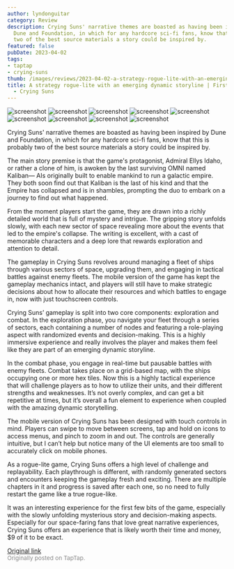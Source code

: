 ```yaml
---
author: lyndonguitar
category: Review
description: Crying Suns' narrative themes are boasted as having been inspired by
  Dune and Foundation, in which for any hardcore sci-fi fans, know that this is probably
  two of the best source materials a story could be inspired by.
featured: false
pubDate: 2023-04-02
tags:
- taptap
- crying-suns
thumb: /images/reviews/2023-04-02-a-strategy-rogue-lite-with-an-emerging-dynamic-storyline--first-impressions---crying-suns-0.avif
title: A strategy rogue-lite with an emerging dynamic storyline | First Impressions
  - Crying Suns
---
```


<div class="gallery">
  <img src="/images/reviews/2023-04-02-a-strategy-rogue-lite-with-an-emerging-dynamic-storyline--first-impressions---crying-suns-0.avif" alt="screenshot" />
  <img src="/images/reviews/2023-04-02-a-strategy-rogue-lite-with-an-emerging-dynamic-storyline--first-impressions---crying-suns-1.avif" alt="screenshot" />
  <img src="/images/reviews/2023-04-02-a-strategy-rogue-lite-with-an-emerging-dynamic-storyline--first-impressions---crying-suns-2.avif" alt="screenshot" />
  <img src="/images/reviews/2023-04-02-a-strategy-rogue-lite-with-an-emerging-dynamic-storyline--first-impressions---crying-suns-3.avif" alt="screenshot" />
  <img src="/images/reviews/2023-04-02-a-strategy-rogue-lite-with-an-emerging-dynamic-storyline--first-impressions---crying-suns-4.avif" alt="screenshot" />
  <img src="/images/reviews/2023-04-02-a-strategy-rogue-lite-with-an-emerging-dynamic-storyline--first-impressions---crying-suns-5.avif" alt="screenshot" />
  <img src="/images/reviews/2023-04-02-a-strategy-rogue-lite-with-an-emerging-dynamic-storyline--first-impressions---crying-suns-6.avif" alt="screenshot" />
  <img src="/images/reviews/2023-04-02-a-strategy-rogue-lite-with-an-emerging-dynamic-storyline--first-impressions---crying-suns-7.avif" alt="screenshot" />
  <img src="/images/reviews/2023-04-02-a-strategy-rogue-lite-with-an-emerging-dynamic-storyline--first-impressions---crying-suns-8.avif" alt="screenshot" />
</div>

Crying Suns' narrative themes are boasted as having been inspired by Dune and Foundation, in which for any hardcore sci-fi fans, know that this is probably two of the best source materials a story could be inspired by.

The main story premise is that the game's protagonist, Admiral Ellys Idaho, or rather a clone of him, is awoken by the last surviving OMNI named Kaliban— AIs originally built to enable mankind to run a galactic empire. They both soon find out that Kaliban is the last of his kind and that the Empire has collapsed and is in shambles, prompting the duo to embark on a journey to find out what happened.

From the moment players start the game, they are drawn into a richly detailed world that is full of mystery and intrigue. The gripping story unfolds slowly, with each new sector of space revealing more about the events that led to the empire's collapse. The writing is excellent, with a cast of memorable characters and a deep lore that rewards exploration and attention to detail.

The gameplay in Crying Suns revolves around managing a fleet of ships through various sectors of space, upgrading them, and engaging in tactical battles against enemy fleets. The mobile version of the game has kept the gameplay mechanics intact, and players will still have to make strategic decisions about how to allocate their resources and which battles to engage in, now with just touchscreen controls.

Crying Suns’ gameplay is split into two core components: exploration and combat. In the exploration phase, you navigate your fleet through a series of sectors, each containing a number of nodes and featuring a role-playing aspect with randomized events and decision-making. This is a highly immersive experience and really involves the player and makes them feel like they are part of an emerging dynamic storyline.

In the combat phase, you engage in real-time but pausable battles with enemy fleets. Combat takes place on a grid-based map, with the ships occupying one or more hex tiles. Now this is a highly tactical experience that will challenge players as to how to utilize their units, and their different strengths and weaknesses. It’s not overly complex, and can get a bit repetitive at times, but it’s overall a fun element to experience when coupled with the amazing dynamic storytelling.

The mobile version of Crying Suns has been designed with touch controls in mind. Players can swipe to move between screens, tap and hold on icons to access menus, and pinch to zoom in and out. The controls are generally intuitive, but I can’t help but notice many of the UI elements are too small to accurately click on mobile phones.

As a rogue-lite game, Crying Suns offers a high level of challenge and replayability. Each playthrough is different, with randomly generated sectors and encounters keeping the gameplay fresh and exciting. There are multiple chapters in it and progress is saved after each one, so no need to fully restart the game like a true rogue-like.

It was an interesting experience for the first few bits of the game, especially with the slowly unfolding mysterious story and decision-making aspects. Especially for our space-faring fans that love great narrative experiences, Crying Suns offers an experience that is likely worth their time and money, $9 of it to be exact.

[Original link](https://www.taptap.io/post/4980744)<br><span style="font-size: 0.95em; color: #888;">Originally posted on TapTap.</span>